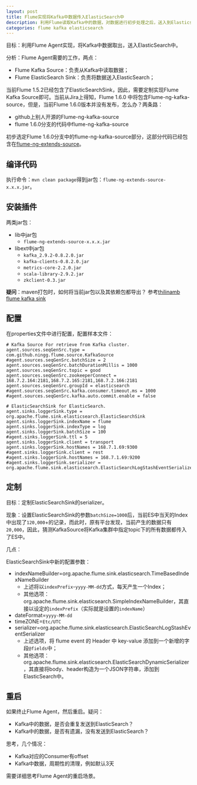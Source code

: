 ```yaml
---
layout: post
title: Flume实现将Kafka中数据传入ElasticSearch中
description: 利用Flume读取Kafka中的数据，对数据进行初步处理之后，送入到Elasticsearch
categories: flume kafka elasticsearch
---
```


目标：利用Flume Agent实现，将Kafka中数据取出，送入ElasticSearch中。

分析：Flume Agent需要的工作，两点：

* Flume Kafka Source：负责从Kafka中读取数据；
* Flume ElasticSearch Sink：负责将数据送入ElasticSearch；

当前Flume 1.5.2已经包含了ElasticSearchSink，因此，需要定制实现Flume Kafka Source即可。当前从Jira上得知，Flume 1.6.0 中将包含Flume-ng-kafka-source，但是，当前Flume 1.6.0版本并没有发布，怎么办？两条路：

* github上别人开源的Flume-ng-kafka-source
* flume 1.6.0分支的代码中flume-ng-kafka-source

初步选定Flume 1.6.0分支中的flume-ng-kafka-source部分，这部分代码已经包含在[flume-ng-extends-source][flume-ng-extends-source]。

## 编译代码

执行命令：`mvn clean package`得到jar包：`flume-ng-extends-source-x.x.x.jar`。


## 安装插件

两类jar包：

* lib中jar包
	* `flume-ng-extends-source-x.x.x.jar`
* libext中jar包
	* `kafka_2.9.2-0.8.2.0.jar`
	* `kafka-clients-0.8.2.0.jar`
	* `metrics-core-2.2.0.jar`
	* `scala-library-2.9.2.jar`
	* `zkclient-0.3.jar`

**疑问**：maven打包时，如何将当前jar包以及其依赖包都导出？
参考[thilinamb flume kafka sink](https://github.com/thilinamb/flume-ng-kafka-sink)

## 配置

在properties文件中进行配置，配置样本文件：

	# Kafka Source For retrieve from Kafka cluster.
	agent.sources.seqGenSrc.type = com.github.ningg.flume.source.KafkaSource
	#agent.sources.seqGenSrc.batchSize = 2
	agent.sources.seqGenSrc.batchDurationMillis = 1000
	agent.sources.seqGenSrc.topic = good
	agent.sources.seqGenSrc.zookeeperConnect = 168.7.2.164:2181,168.7.2.165:2181,168.7.2.166:2181
	agent.sources.seqGenSrc.groupId = elasticsearch
	#agent.sources.seqGenSrc.kafka.consumer.timeout.ms = 1000
	#agent.sources.seqGenSrc.kafka.auto.commit.enable = false

	# ElasticSearchSink for ElasticSearch.
	agent.sinks.loggerSink.type = org.apache.flume.sink.elasticsearch.ElasticSearchSink
	agent.sinks.loggerSink.indexName = flume
	agent.sinks.loggerSink.indexType = log
	agent.sinks.loggerSink.batchSize = 100
	#agent.sinks.loggerSink.ttl = 5
	agent.sinks.loggerSink.client = transport
	agent.sinks.loggerSink.hostNames = 168.7.1.69:9300
	#agent.sinks.loggerSink.client = rest
	#agent.sinks.loggerSink.hostNames = 168.7.1.69:9200
	#agent.sinks.loggerSink.serializer = org.apache.flume.sink.elasticsearch.ElasticSearchLogStashEventSerializer



## 定制

目标：定制ElasticSearchSink的serializer。

现象：设置ElasticSearchSink的参数`batchSize=1000`后，当前ES中当天的Index中出现了`120,000`+的记录，而此时，原有平台发现，当前产生的数据只有`20,000`，因此，猜测KafkaSource将Kafka集群中指定topic下的所有数据都传入了ES中。


几点：

ElasticSearchSink中新的配置参数：

* indexNameBuilder=org.apache.flume.sink.elasticsearch.TimeBasedIndexNameBuilder
	* 上述将以`indexPrefix`-`yyyy-MM-dd`方式，每天产生一个Index；
	* 其他选项：org.apache.flume.sink.elasticsearch.SimpleIndexNameBuilder，其直接以设定的`indexPrefix`（实际就是设置的`indexName`）
* dateFormat=`yyyy-MM-dd`
* timeZONE=`Etc/UTC`
* serializer=org.apache.flume.sink.elasticsearch.ElasticSearchLogStashEventSerializer
	* 上述选项，将 flume event 的 Header 中 key-value 添加到一个新增的字段`@fields`中；
	* 其他选项：org.apache.flume.sink.elasticsearch.ElasticSearchDynamicSerializer，其直接将body、header构造为一个JSON字符串，添加到ElasticSearch中。


## 重启

如果终止Flume Agent，然后重启。疑问：

* Kafka中的数据，是否会重复发送到ElasticSearch？
* Kafka中的数据，是否有遗漏，没有发送到ElasticSearch？

思考，几个情况：

* Kafka对应的Consumer有offset
* Kafka中数据，周期性的清理，例如默认3天

需要详细思考Flume Agent的重启场景。















[NingG]:    						http://ningg.github.com  "NingG"
[flume-ng-extends-source]:			https://github.com/ningg/flume-ng-extends-source

















